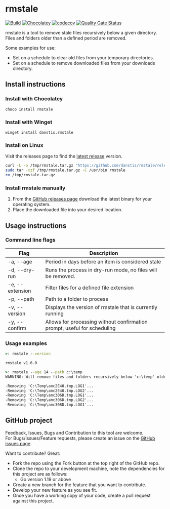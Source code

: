 # rmstale

[![Build](https://github.com/danstis/rmstale/workflows/Build/badge.svg)](https://github.com/danstis/rmstale/actions?query=workflow%3ABuild)
[![Chocolatey](https://img.shields.io/chocolatey/v/rmstale.svg)](https://chocolatey.org/packages/rmstale)
[![codecov](https://codecov.io/gh/danstis/rmstale/branch/master/graph/badge.svg)](https://codecov.io/gh/danstis/rmstale)
[![Quality Gate Status](https://sonarcloud.io/api/project_badges/measure?project=danstis_rmstale&metric=alert_status)](https://sonarcloud.io/dashboard?id=danstis_rmstale)

rmstale is a tool to remove stale files recursively below a given directory.  
Files and folders older than a defined period are removed.

Some examples for use:

* Set on a schedule to clear old files from your temporary directories.
* Set on a schedule to remove downloaded files from your downloads directory.

## Install instructions

### Install with Chocolatey

`choco install rmstale`

### Install with Winget

`winget install danstis.rmstale`

### Install on Linux

Visit the releases page to find the [latest release](https://github.com/danstis/rmstale/releases/latest) version.

```bash
curl -L -o /tmp/rmstale.tar.gz "https://github.com/danstis/rmstale/releases/download/v1.15.2/rmstale_1.15.2_linux_amd64.tar.gz"
sudo tar -xzf /tmp/rmstale.tar.gz -C /usr/bin rmstale
rm /tmp/rmstale.tar.gz
```

### Install rmstale manually

1. From the [GitHub releases page](https://github.com/danstis/rmstale/releases) download the latest binary for your operating system.
2. Place the downloaded file into your desired location.

## Usage instructions

### Command line flags

| Flag            | Description                                                              |
| --------------- | ------------------------------------------------------------------------ |
| -a, --age       | Period in days before an item is considered stale                        |
| -d, --dry-run   | Runs the process in dry-run mode, no files will be removed.              |
| -e, --extension | Filter files for a defined file extension                                |
| -p, --path      | Path to a folder to process                                              |
| -v, --version   | Displays the version of rmstale that is currently running                |
| -y, --confirm   | Allows for processing without confirmation prompt, useful for scheduling |

### Usage examples

```cmd
>: rmstale --version

rmstale v1.6.0
```

```cmd
>: rmstale --age 14 --path c:\temp
WARNING: Will remove files and folders recursively below 'c:\temp' older than 14 days. Continue?: y

-Removing 'C:\Temp\amc2E40.tmp.LOG1'...
-Removing 'C:\Temp\amc2E40.tmp.LOG2'...
-Removing 'C:\Temp\amc306D.tmp.LOG1'...
-Removing 'C:\Temp\amc306D.tmp.LOG2'...
-Removing 'C:\Temp\amc308D.tmp.LOG1'...
```

## GitHub project

Feedback, Issues, Bugs and Contribution to this tool are welcome.  
For Bugs/Issues/Feature requests, please create an issue on the [GitHub issues page](https://github.com/danstis/rmstale/issues).

Want to contribute? Great:

* Fork the repo using the Fork button at the top right of the GitHub repo.
* Clone the repo to your development machine, note the dependencies for this project are as follows:
  * Go version 1.19 or above
* Create a new branch for the feature that you want to contribute.
* Develop your new feature as you see fit.
* Once you have a working copy of your code, create a pull request against this project.
